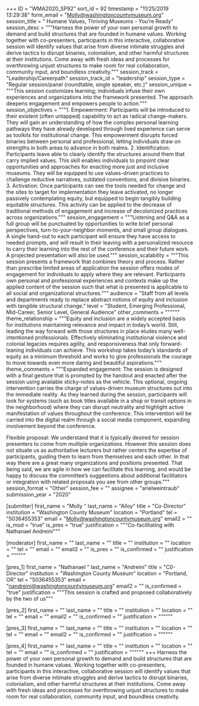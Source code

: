 +++
ID = "WMA2020_SP92"
sort_id = 92
timestamp = "11/25/2019 13:29:38"
form_email = "Molly@washingtoncountymuseum.org"
session_title = " Humane Values, Thriving Museums - You’re Ready"
session_desc = """Harness the power of your own personal growth to demand and build structures that are founded in humane values. Working together with co-presenters, participants in this interactive, collaborative session will identify values that arise from diverse intimate struggles and derive tactics to disrupt binaries, colonialism, and other harmful structures at their institutions. Come away with fresh ideas and processes for overthrowing unjust structures to make room for real collaboration, community input, and boundless creativity."""
session_track = "Leadership/Careerpath"
session_track_id = "leadership"
session_type = "Regular session/panel (roundtable, single speaker, etc.)"
session_unique = """This session customizes learning; individuals infuse their own experiences and organizations into the framework presented. The approach deepens engagement and empowers people to action."""
session_objectives = """1. Empowerment: Participants will be introduced to their existent (often untapped) capability to act as radical change-makers. They will gain an understanding of how the complex personal learning pathways they have already developed through lived experience can serve as toolkits for institutional change. This empowerment disrupts forced binaries between personal and professional, letting individuals draw on strengths in both areas to advance in both realms.
2. Identification: Participants leave able to clearly identify the structures around them that carry implied values. This skill enables individuals to pinpoint clear opportunities and approaches for enacting more just and inclusive museums. They will be equipped to use values-driven practices to challenge reductive narratives, outdated conventions, and divisive binaries.
3. Activation: Once participants can see the tools needed for change and the sites to target for implementation they leave activated, no longer passively contemplating equity, but equipped to begin tangibly building equitable structures. This activity can be applied to the decrease of traditional methods of engagement and increase of decolonized practices across organizations."""
session_engagement = """Listening and Q&A as a full group will be punctuated by opportunities to write brief personal perspectives, turn-to-your-neighbor moments, and small group dialogues. A single hand-out to each participant will ensure they have access to needed prompts, and will result in their leaving with a personalized resource to carry their learning into the rest of the conference and their future work. A projected presentation will also be used."""
session_scalability = """This session presents a framework that combines theory and process. Rather than prescribe limited areas of application the session offers modes of engagement for individuals to apply where they are relevant. Participants own personal and professional experiences and contexts make up the applied content of the session such that what is presented is applicable to all social and organizational structures."""
audience = "Staff from all levels and departments ready to replace abstract notions of equity and inclusion with tangible structural change."
level = "Student, Emerging Professional, Mid-Career, Senior Level, General Audience"
other_comments = """"""
theme_relationship = """Equity and inclusion are a widely accepted basis for institutions maintaining relevance and impact in today’s world. Still, leading the way forward with those structures in place eludes many well-intentioned professionals. Effectively eliminating institutional violence and colonial  legacies requires agility, and responsiveness that only forward-leaning individuals can achieve. This workshop takes today’s standards of equity as a  minimum threshold and works to give professionals  the courage to move towards even more daring and beautiful aspirations."""
theme_comments = """Expanded engagement:
The session is designed with a final gesture that is prompted by the handout and enacted after the session using available sticky-notes as the vehicle. This optional, ongoing intervention carries the charge of values-driven museum structures out into the immediate reality. As they learned during the session, participants will look for systems (such as book titles available in a shop or transit options in the neighborhood) where they can disrupt neutrality and highlight active manifestation of values throughout the conference. This intervention will be carried into the digital realm through a social media component, expanding involvement beyond the conference.

Flexible proposal:
We understand that it is typically desired for session presenters to come from multiple organizations. However this session does not situate us as authoritative lecturers but rather centers the expertise of participants, guiding them to learn from themselves and each other. In that way there are a great many organizations and positions presented. That being said, we are agile in how we can facilitate this learning, and would be happy to discuss the committee’s suggestions about additional facilitators or integration with related proposals you see from other groups."""
session_format = "Other"
session_fee = ""
assignee = "arielweintraub"
submission_year = "2020"

[submitter]
first_name = "Molly "
last_name = "Alloy"
title = "Co-Director"
institution = "Washington County Museum"
location = "Portland"
tel = "5036455353"
email = "Molly@washingtoncountymuseum.org"
email2 = ""
is_mod = "true"
is_pres = "true"
justification = """Co-facilitating with Nathanael Andreini"""

[moderator]
first_name = ""
last_name = ""
title = ""
institution = ""
location = ""
tel = ""
email = ""
email2 = ""
is_pres = ""
is_confirmed = ""
justification = """"""

[pres_1]
first_name = "Nathanael "
last_name = "Andreini"
title = "C0-Director"
institution = "Washington County Museum"
location = "Portland, OR"
tel = "5036455353"
email = "nandreini@washingtoncountymuseum.org"
email2 = ""
is_confirmed = "true"
justification = """This session is crafted and proposed collaboratively by the two of us"""

[pres_2]
first_name = ""
last_name = ""
title = ""
institution = ""
location = ""
tel = ""
email = ""
email2 = ""
is_confirmed = ""
justification = """"""

[pres_3]
first_name = ""
last_name = ""
title = ""
institution = ""
location = ""
tel = ""
email = ""
email2 = ""
is_confirmed = ""
justification = """"""

[pres_4]
first_name = ""
last_name = ""
title = ""
institution = ""
location = ""
tel = ""
email = ""
is_confirmed = ""
justification = """"""
+++
Harness the power of your own personal growth to demand and build structures that are founded in humane values. Working together with co-presenters, participants in this interactive, collaborative session will identify values that arise from diverse intimate struggles and derive tactics to disrupt binaries, colonialism, and other harmful structures at their institutions. Come away with fresh ideas and processes for overthrowing unjust structures to make room for real collaboration, community input, and boundless creativity.